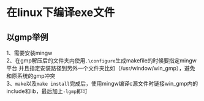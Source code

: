 # 在linux下编译exe文件
## 以gmp举例
1、需要安装mingw  
2、在gmp解压后的文件夹内使用`.\configure`生成makefile的时候要指定mingw平台 
并且指定安装路径到另外一个文件夹比如（/usr/window/win_gmp），避免和原系统的gmp冲突  
3、`make`以及`make install`完成后，使用mingw编译c源文件时链接win_gmp内的include和lib，最后加上`-lgmp`即可


